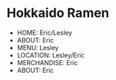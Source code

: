 # Hokkaido Ramen
- HOME: Eric/Lesley
- ABOUT: Eric
- MENU: Lesley
- LOCATION: Lesley/Eric
- MERCHANDISE: Eric
- ABOUT: Eric
